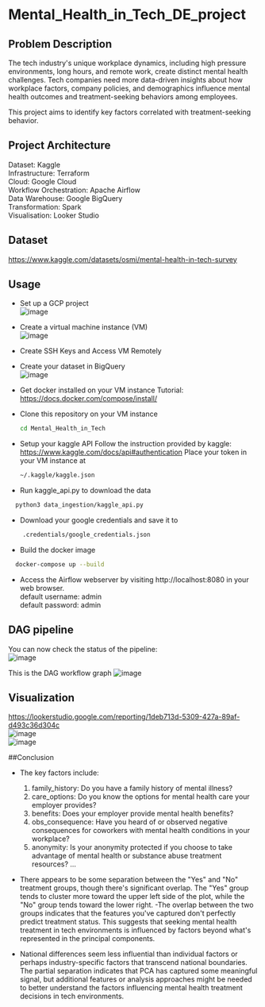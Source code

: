 # Mental_Health_in_Tech_DE_project
    
## Problem Description
The tech industry's unique workplace dynamics, including high pressure environments, long hours, and remote work, create distinct mental health challenges. Tech companies need more data-driven insights about how workplace factors, company policies, and demographics influence mental health outcomes and treatment-seeking behaviors among employees. 

This project aims to identify key factors correlated with treatment-seeking behavior.

## Project Architecture
Dataset: Kaggle<br>
Infrastructure: Terraform<br>
Cloud: Google Cloud<br>
Workflow Orchestration: Apache Airflow<br>
Data Warehouse: Google BigQuery<br>
Transformation: Spark<br>
Visualisation: Looker Studio<br>


## Dataset
https://www.kaggle.com/datasets/osmi/mental-health-in-tech-survey

## Usage
- Set up a GCP project<br>
  ![image](https://github.com/user-attachments/assets/16ae08fe-ec2b-46b7-a6ff-34abf498e682)

- Create a virtual machine instance (VM)<br>
  ![image](https://github.com/user-attachments/assets/42d270e7-0caf-48af-a906-ec653e70d77e)

- Create SSH Keys and Access VM Remotely

- Create your dataset in BigQuery<br>
  ![image](https://github.com/user-attachments/assets/debf9503-a818-44d6-bdd8-bc74fa58dc1b)

- Get docker installed on your VM instance
  Tutorial: https://docs.docker.com/compose/install/

- Clone this repository on your VM instance
  ```bash
  cd Mental_Health_in_Tech
  ```
- Setup your kaggle API
  Follow the instruction provided by kaggle: https://www.kaggle.com/docs/api#authentication
  Place your token in your VM instance at
  ```bash
  ~/.kaggle/kaggle.json
  ```
- Run kaggle_api.py to download the data
```bash
  python3 data_ingestion/kaggle_api.py
```
- Download your google credentials and save it to
```bash
    .credentials/google_credentials.json
```  
- Build the docker image
```bash
  docker-compose up --build
```
- Access the Airflow webserver by visiting http://localhost:8080 in your web browser.<br>
  default username: admin<br>
  default password: admin<br>

## DAG pipeline
You can now check the status of the pipeline:<br>
![image](https://github.com/user-attachments/assets/2ccdee5a-d9ee-4097-a29b-85df9aa9165a)

This is the DAG workflow graph
![image](https://github.com/user-attachments/assets/065feb83-98ff-4d0f-96cf-ece6fa1727fa)

## Visualization
https://lookerstudio.google.com/reporting/1deb713d-5309-427a-89af-d493c36d304c
<br> 
![image](https://github.com/user-attachments/assets/8237f3ad-2d57-4abd-9a5f-7be35ed6aadf)
<br> 
![image](https://github.com/user-attachments/assets/a80b8b59-5e46-474c-8705-aa10cb19439e)

##Conclusion
- The key factors include:
  1. family_history: Do you have a family history of mental illness?
  2. care_options: Do you know the options for mental health care your employer provides?
  3. benefits: Does your employer provide mental health benefits?
  4. obs_consequence: Have you heard of or observed negative consequences for coworkers with mental health conditions in your workplace?
  5. anonymity: Is your anonymity protected if you choose to take advantage of mental health or substance abuse treatment resources?
  ...
  
- There appears to be some separation between the "Yes" and "No" treatment groups, though there's significant overlap. The "Yes" group tends to cluster more toward the upper left side of the plot, while the "No" group tends toward the lower right.
-The overlap between the two groups indicates that the features you've captured don't perfectly predict treatment status. This suggests that seeking mental health treatment in tech environments is influenced by factors beyond what's represented in the principal components.
- National differences seem less influential than individual factors or perhaps industry-specific factors that transcend national boundaries.
The partial separation indicates that PCA has captured some meaningful signal, but additional features or analysis approaches might be needed to better understand the factors influencing mental health treatment decisions in tech environments.
